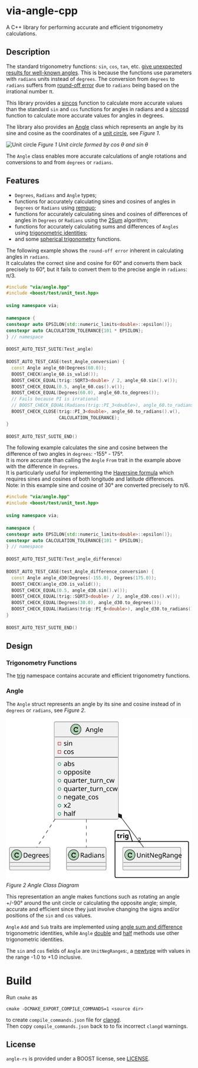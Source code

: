 # via-angle-cpp

A C++ library for performing accurate and efficient trigonometry calculations.

## Description

The standard trigonometry functions: `sin`, `cos`, `tan`, etc.
[give unexpected results for well-known angles](https://stackoverflow.com/questions/31502120/sin-and-cos-give-unexpected-results-for-well-known-angles#answer-31525208).
This is because the functions use parameters with `radians` units instead of `degrees`.
The conversion from `degrees` to `radians` suffers from
[round-off error](https://en.wikipedia.org/wiki/Round-off_error) due to
`radians` being based on the irrational number π.

This library provides a [sincos](include/via/trig.hpp#sincos) function to calculate more
accurate values than the standard `sin` and `cos` functions for angles in radians
and a [sincosd](include/via/trig.hpp#sincosd) function to calculate more accurate values
for angles in degrees.

The library also provides an [Angle](#angle) class which represents an angle
by its sine and cosine as the coordinates of a
[unit circle](https://en.wikipedia.org/wiki/Unit_circle), see *Figure 1*.

![Unit circle](https://upload.wikimedia.org/wikipedia/commons/thumb/7/72/Sinus_und_Kosinus_am_Einheitskreis_1.svg/250px-Sinus_und_Kosinus_am_Einheitskreis_1.svg.png)
*Figure 1 Unit circle formed by cos *θ* and sin *θ**

The `Angle` class enables more accurate calculations of angle rotations and
conversions to and from `degrees` or `radians`.

## Features

* `Degrees`, `Radians` and `Angle` types;
* functions for accurately calculating sines and cosines of angles in `Degrees` or `Radians`
using [remquo](https://pubs.opengroup.org/onlinepubs/9699919799/functions/remquo.html);
* functions for accurately calculating sines and cosines of differences of angles in `Degrees` or `Radians`
using the [2Sum](https://en.wikipedia.org/wiki/2Sum) algorithm;
* functions for accurately calculating sums and differences of `Angles` using
[trigonometric identities](https://en.wikipedia.org/wiki/List_of_trigonometric_identities#Angle_sum_and_difference_identities);
* and some [spherical trigonometry](https://en.wikipedia.org/wiki/Spherical_trigonometry) functions.

The following example shows the `round-off error` inherent in calculating angles in `radians`.  
It calculates the correct sine and cosine for 60° and converts them back
precisely to 60°, but it fails to convert them to the precise angle in `radians`: π/3.

```C++
#include "via/angle.hpp"
#include <boost/test/unit_test.hpp>

using namespace via;

namespace {
constexpr auto EPSILON{std::numeric_limits<double>::epsilon()};
constexpr auto CALCULATION_TOLERANCE{101 * EPSILON};
} // namespace

BOOST_AUTO_TEST_SUITE(Test_angle)

BOOST_AUTO_TEST_CASE(test_Angle_conversion) {
  const Angle angle_60(Degrees(60.0));
  BOOST_CHECK(angle_60.is_valid());
  BOOST_CHECK_EQUAL(trig::SQRT3<double> / 2, angle_60.sin().v());
  BOOST_CHECK_EQUAL(0.5, angle_60.cos().v());
  BOOST_CHECK_EQUAL(Degrees(60.0), angle_60.to_degrees());
  // Fails because PI is irrational
  // BOOST_CHECK_EQUAL(Radians(trig::PI_3<double>), angle_60.to_radians());
  BOOST_CHECK_CLOSE(trig::PI_3<double>, angle_60.to_radians().v(),
                    CALCULATION_TOLERANCE);
}

BOOST_AUTO_TEST_SUITE_END()
```
The following example calculates the sine and cosine between the difference
of two angles in `degrees`: -155° - 175°.  
It is more accurate than calling the `Angle` `From` trait in the example above
with the difference in `degrees`.  
It is particularly useful for implementing the
[Haversine formula](https://en.wikipedia.org/wiki/Haversine_formula)
which requires sines and cosines of both longitude and latitude differences.  
Note: in this example sine and cosine of 30° are converted precisely to π/6.

```C++
#include "via/angle.hpp"
#include <boost/test/unit_test.hpp>

using namespace via;

namespace {
constexpr auto EPSILON{std::numeric_limits<double>::epsilon()};
constexpr auto CALCULATION_TOLERANCE{101 * EPSILON};
} // namespace

BOOST_AUTO_TEST_SUITE(Test_angle_difference)

BOOST_AUTO_TEST_CASE(test_Angle_difference_conversion) {
  const Angle angle_d30(Degrees(-155.0), Degrees(175.0));
  BOOST_CHECK(angle_d30.is_valid());
  BOOST_CHECK_EQUAL(0.5, angle_d30.sin().v());
  BOOST_CHECK_EQUAL(trig::SQRT3<double> / 2, angle_d30.cos().v());
  BOOST_CHECK_EQUAL(Degrees(30.0), angle_d30.to_degrees());
  BOOST_CHECK_EQUAL(Radians(trig::PI_6<double>), angle_d30.to_radians());
}

BOOST_AUTO_TEST_SUITE_END()
```

## Design

### Trigonometry Functions

The [trig](include/via/trig.hpp) namespace contains accurate and efficient trigonometry functions.

### Angle

The `Angle` struct represents an angle by its sine and cosine instead of in
`degrees` or `radians`, see *Figure 2*.  

![Angle Class Diagram](docs/images/angle_class_diagram.svg)  
*Figure 2 Angle Class Diagram*

This representation an angle makes functions such as
rotating an angle +/-90° around the unit circle or calculating the opposite angle;
simple, accurate and efficient since they just involve changing the signs
and/or positions of the `sin` and `cos` values.

`Angle` `Add` and `Sub` traits are implemented using
[angle sum and difference](https://en.wikipedia.org/wiki/List_of_trigonometric_identities#Angle_sum_and_difference_identities)
trigonometric identities, 
while `Angle` [double](https://en.wikipedia.org/wiki/List_of_trigonometric_identities#Double-angle_formulae)
and [half](https://en.wikipedia.org/wiki/List_of_trigonometric_identities#Half-angle_formulae) methods use other
trigonometric identities.

The `sin` and `cos` fields of `Angle` are `UnitNegRange`s:,
a [newtype](https://rust-unofficial.github.io/patterns/patterns/behavioural/newtype.html)
with values in the range -1.0 to +1.0 inclusive.  

# Build

Run `cmake` as
```
cmake -DCMAKE_EXPORT_COMPILE_COMMANDS=1 <source dir>
```

to create `compile_commands.json` file for [clangd](https://clangd.llvm.org/).  
Then copy `compile_commands.json` back to <source dir> to fix incorrect `clangd` warnings.

## License

`angle-rs` is provided under a BOOST license, see [LICENSE](LICENSE).
